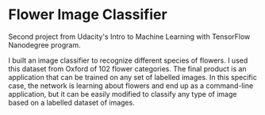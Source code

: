 # Flower Image Classifier
Second project from Udacity's Intro to Machine Learning with TensorFlow Nanodegree program.

I built an image classifier to recognize different species of flowers. I used this dataset from Oxford of 102 flower categories. The final product is an application that can be trained on any set of labelled images. In this specific case, the network is learning about flowers and end up as a command-line application, but it can be easily modified to classify any type of image based on a labelled dataset of images.
